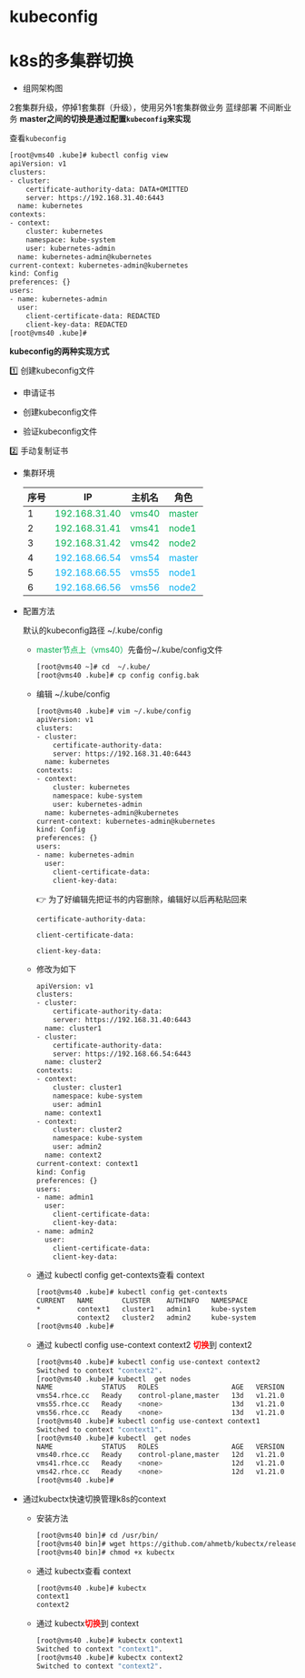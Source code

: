 # kubeconfig
# **k8s的多集群切换**
- 组网架构图


2套集群升级，停掉1套集群（升级），使用另外1套集群做业务 蓝绿部署 不间断业务
**master之间的切换是通过配置`kubeconfig`来实现**

查看`kubeconfig`

```sh
[root@vms40 .kube]# kubectl config view
apiVersion: v1
clusters:
- cluster:
    certificate-authority-data: DATA+OMITTED
    server: https://192.168.31.40:6443
  name: kubernetes
contexts:
- context:
    cluster: kubernetes
    namespace: kube-system
    user: kubernetes-admin
  name: kubernetes-admin@kubernetes
current-context: kubernetes-admin@kubernetes
kind: Config
preferences: {}
users:
- name: kubernetes-admin
  user:
    client-certificate-data: REDACTED
    client-key-data: REDACTED
[root@vms40 .kube]#
```

**kubeconfig的两种实现方式**

:one: 创建kubeconfig文件

- 申请证书

- 创建kubeconfig文件

- 验证kubeconfig文件

:two: 手动复制证书

- 集群环境

  | 序号 | IP                                         | 主机名                             | 角色                                |
  | ---- | ------------------------------------------ | ---------------------------------- | ----------------------------------- |
  | 1    | <font color="#00af50">192.168.31.40</font> | <font color="#00af50">vms40</font> | <font color="#00af50">master</font> |
  | 2    | <font color="#00af50">192.168.31.41</font> | <font color="#00af50">vms41</font> | <font color="#00af50">node1</font>  |
  | 3    | <font color="#00af50">192.168.31.42</font> | <font color="#00af50">vms42</font> | <font color="#00af50">node2</font>  |
  | 4    | <font color=#01b0f1>192.168.66.54</font>   | <font color=#01b0f1>vms54</font>   | <font color=#01b0f1>master</font>   |
  | 5    | <font color=#01b0f1>192.168.66.55</font>   | <font color=#01b0f1>vms55</font>   | <font color=#01b0f1>node1</font>    |
  | 6    | <font color=#01b0f1>192.168.66.56</font>   | <font color=#01b0f1>vms56</font>   | <font color=#01b0f1>node2</font>    |

- 配置方法

  默认的kubeconfig路径  ~/.kube/config

  - <font color="#00af50">master节点上（vms40）</font>先备份~/.kube/config文件 

    ```sh
    [root@vms40 ~]# cd  ~/.kube/
    [root@vms40 .kube]# cp config config.bak
    ```

  - 编辑  ~/.kube/config

    ```sh
    [root@vms40 .kube]# vim ~/.kube/config
    apiVersion: v1
    clusters:
    - cluster:
        certificate-authority-data:
        server: https://192.168.31.40:6443
      name: kubernetes
    contexts:
    - context:
        cluster: kubernetes
        namespace: kube-system
        user: kubernetes-admin
      name: kubernetes-admin@kubernetes
    current-context: kubernetes-admin@kubernetes
    kind: Config
    preferences: {}
    users:
    - name: kubernetes-admin
      user:
        client-certificate-data:
        client-key-data:
    ```

    &#x1F449; 为了好编辑先把证书的内容删除，编辑好以后再粘贴回来

    `certificate-authority-data:`

    `client-certificate-data:`

    `client-key-data:`

  - 修改为如下

    ```sh
    apiVersion: v1
    clusters:
    - cluster:                                   
        certificate-authority-data:
        server: https://192.168.31.40:6443
      name: cluster1
    - cluster:
        certificate-authority-data:
        server: https://192.168.66.54:6443
      name: cluster2
    contexts:
    - context:
        cluster: cluster1
        namespace: kube-system
        user: admin1
      name: context1
    - context:
        cluster: cluster2
        namespace: kube-system
        user: admin2
      name: context2
    current-context: context1
    kind: Config
    preferences: {}
    users:
    - name: admin1
      user:
        client-certificate-data:
        client-key-data:
    - name: admin2
      user:
        client-certificate-data:
        client-key-data:
    ```

  - 通过 kubectl config get-contexts查看 context

    ```sh
    [root@vms40 .kube]# kubectl config get-contexts
    CURRENT   NAME       CLUSTER    AUTHINFO   NAMESPACE
    *         context1   cluster1   admin1     kube-system
              context2   cluster2   admin2     kube-system
    [root@vms40 .kube]#
    ```

  - 通过  kubectl config use-context context2 <font color=red>**切换**</font>到 context2

    ```sh
    [root@vms40 .kube]# kubectl config use-context context2
    Switched to context "context2".
    [root@vms40 .kube]# kubectl  get nodes
    NAME            STATUS   ROLES                  AGE   VERSION
    vms54.rhce.cc   Ready    control-plane,master   13d   v1.21.0
    vms55.rhce.cc   Ready    <none>                 13d   v1.21.0
    vms56.rhce.cc   Ready    <none>                 13d   v1.21.0
    [root@vms40 .kube]# kubectl config use-context context1
    Switched to context "context1".
    [root@vms40 .kube]# kubectl  get nodes
    NAME            STATUS   ROLES                  AGE   VERSION
    vms40.rhce.cc   Ready    control-plane,master   12d   v1.21.0
    vms41.rhce.cc   Ready    <none>                 12d   v1.21.0
    vms42.rhce.cc   Ready    <none>                 12d   v1.21.0
    [root@vms40 .kube]#
    ```

- 通过kubectx快速切换管理k8s的context

  - 安装方法

    ```sh
    [root@vms40 bin]# cd /usr/bin/
    [root@vms40 bin]# wget https://github.com/ahmetb/kubectx/releases/download/v0.9.4/kubectx
    [root@vms40 bin]# chmod +x kubectx 
    ```

  - 通过 kubectx查看 context

    ```sh
    [root@vms40 .kube]# kubectx
    context1
    context2
    ```

  - 通过  kubectx<font color=red>**切换**</font>到 context

    ```sh
    [root@vms40 .kube]# kubectx context1
    Switched to context "context1".
    [root@vms40 .kube]# kubectx context2
    Switched to context "context2".
    ```
